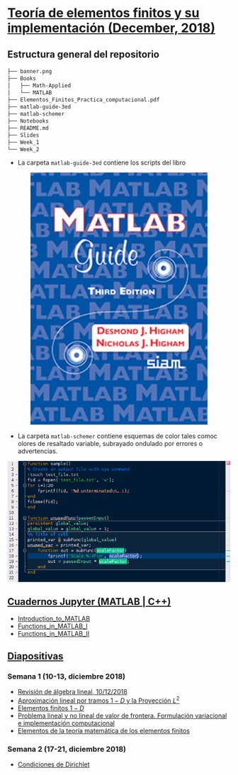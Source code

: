 [Teoría de elementos finitos y su implementación (December, 2018)](https://github.com/carlosal1015/Finite-element-method-FEM/tree/master/2018)
===

## Estructura general del repositorio

```
├── banner.png
├── Books
│   ├── Math-Applied
│   └── MATLAB
├── Elementos_Finitos_Practica_computacional.pdf
├── matlab-guide-3ed
├── matlab-schemer
├── Notebooks
├── README.md
├── Slides
├── Week_1
└── Week_2
```

* La carpeta `matlab-guide-3ed` contiene los scripts del libro 
<p align="center">
<href="http://www.maths.manchester.ac.uk/~higham/mg/index.php">
  <img src="./Notebooks/img/matlabguide.png" width="400" />
</p>

* La carpeta `matlab-schemer` contiene esquemas de color tales comoc olores de resaltado variable, subrayado ondulado por errores o advertencias.
<p align="center">
<href="https://www.mathworks.com/matlabcentral/fileexchange/53862-matlab-schemer">
  <img src="./Notebooks/img/cobalt.png" width="600" />
</p>

## [Cuadernos Jupyter (MATLAB | C++)](https://github.com/carlosal1015/Finite-element-method-FEM/tree/master/2018/Notebooks)

* [Introduction_to_MATLAB](https://nbviewer.jupyter.org/github/carlosal1015/Finite-element-method-FEM/blob/master/2018/Notebooks/Introduction_to_MATLAB.ipynb)
* [Functions_in_MATLAB_I](https://nbviewer.jupyter.org/github/carlosal1015/Finite-element-method-FEM/blob/master/2018/Notebooks/Functions_in_MATLAB_I.ipynb)
* [Functions_in_MATLAB_II](https://nbviewer.jupyter.org/github/carlosal1015/Finite-element-method-FEM/blob/master/2018/Notebooks/Functions_in_MATLAB_II.ipynb)


## [Diapositivas](https://github.com/carlosal1015/Finite-element-method-FEM/tree/master/2018/Slides)

### Semana 1 (10-13, diciembre 2018)
* [Revisión de álgebra lineal, 10/12/2018](https://github.com/carlosal1015/Finite-element-method-FEM/blob/master/2018/Slides/Revision_Algebra_lineal_Beamer_1.pdf)
* [Aproximación lineal por tramos $1-D$ y la Proyección $L^2$](https://github.com/carlosal1015/Finite-element-method-FEM/blob/master/2018/Slides/UNALM_proy_L2_Beamer_2_v1.pdf)
* [Elementos finitos $1-D$](https://github.com/carlosal1015/Finite-element-method-FEM/blob/master/2018/Slides/UNALM_FEM_Beamer_3.pdf)
* [Problema lineal y no lineal de valor de frontera. Formulación variacional e implementación computacional](https://github.com/carlosal1015/Finite-element-method-FEM/blob/master/2018/Slides/UNALM_PVFgeneral_FEM_Beamer_4.pdf)
* [Elementos de la teoría matemática de los elementos finitos](https://github.com/carlosal1015/Finite-element-method-FEM/blob/master/2018/Slides/Teoria_Matematica_Beamer_5.pdf)

### Semana 2 (17-21, diciembre 2018)

* [Condiciones de Dirichlet]()